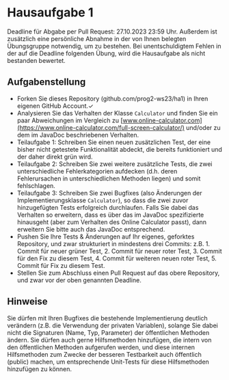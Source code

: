 # Hausaufgabe 1

Deadline für Abgabe per Pull Request: 27.10.2023 23:59 Uhr. Außerdem ist zusätzlich eine persönliche Abnahme in der von Ihnen belegten Übungsgruppe notwendig, um zu bestehen. Bei unentschuldigtem Fehlen in der auf die Deadline folgenden Übung, wird die Hausaufgabe als nicht bestanden bewertet. 

## Aufgabenstellung

- Forken Sie dieses Repository (github.com/prog2-ws23/ha1) in Ihren eigenen GitHub Account.✓
- Analysieren Sie das Verhalten der Klasse `Calculator` und finden Sie ein paar Abweichungen im Vergleich zu [www.online-calculator.com](https://www.online-calculator.com/full-screen-calculator/) und/oder zu dem im JavaDoc beschriebenen Verhalten.
- Teilaufgabe 1: Schreiben Sie einen neuen zusätzlichen Test, der eine bisher nicht getestete Funktionalität abdeckt, die bereits funktioniert und der daher direkt grün wird.
- Teilaufgabe 2: Schreiben Sie zwei weitere zusätzliche Tests, die zwei unterschiedliche Fehlerkategorien aufdecken (d.h. deren Fehlerursachen in unterschiedlichen Methoden liegen) und somit fehlschlagen.
- Teilaufgabe 3: Schreiben Sie zwei Bugfixes (also Änderungen der Implementierungsklasse `Calculator`), so dass die zwei zuvor hinzugefügten Tests erfolgreich durchlaufen. Falls Sie dabei das Verhalten so erweitern, dass es über das im JavaDoc spezifizierte hinausgeht (aber zum Verhalten des Online Calculator passt), dann erweitern Sie bitte auch das JavaDoc entsprechend.
- Pushen Sie Ihre Tests & Änderungen auf Ihr eigenes, geforktes Repository, und zwar strukturiert in mindestens drei Commits: z.B. 1. Commit für neuer grüner Test, 2. Commit für neuer roter Test, 3. Commit für den Fix zu diesem Test, 4. Commit für weiteren neuen roter Test, 5. Commit für Fix zu diesem Test.
- Stellen Sie zum Abschluss einen Pull Request auf das obere Repository, und zwar vor der oben genannten Deadline.

## Hinweise

Sie dürfen mit Ihren Bugfixes die bestehende Implementierung deutlich verändern (z.B. die Verwendung der privaten Variablen), solange Sie dabei nicht die Signaturen (Name, Typ, Parameter) der öffentlichen Methoden ändern.
Sie dürfen auch gerne Hilfsmethoden hinzufügen, die intern von den öffentlichen Methoden aufgerufen werden, und diese internen Hilfsmethoden zum Zwecke der besseren Testbarkeit auch öffentlich (public) machen, um entsprechende Unit-Tests für diese Hilfsmethoden hinzufügen zu können.
